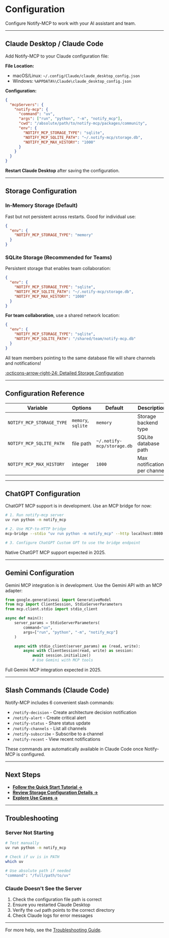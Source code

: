 # Configuration

Configure Notify-MCP to work with your AI assistant and team.

---

## Claude Desktop / Claude Code

Add Notify-MCP to your Claude configuration file:

**File Location:**
- macOS/Linux: `~/.config/Claude/claude_desktop_config.json`
- Windows: `%APPDATA%\Claude\claude_desktop_config.json`

**Configuration:**

```json
{
  "mcpServers": {
    "notify-mcp": {
      "command": "uv",
      "args": ["run", "python", "-m", "notify_mcp"],
      "cwd": "/absolute/path/to/notify-mcp/packages/community",
      "env": {
        "NOTIFY_MCP_STORAGE_TYPE": "sqlite",
        "NOTIFY_MCP_SQLITE_PATH": "~/.notify-mcp/storage.db",
        "NOTIFY_MCP_MAX_HISTORY": "1000"
      }
    }
  }
}
```

**Restart Claude Desktop** after saving the configuration.

---

## Storage Configuration

### In-Memory Storage (Default)

Fast but not persistent across restarts. Good for individual use:

```json
{
  "env": {
    "NOTIFY_MCP_STORAGE_TYPE": "memory"
  }
}
```

### SQLite Storage (Recommended for Teams)

Persistent storage that enables team collaboration:

```json
{
  "env": {
    "NOTIFY_MCP_STORAGE_TYPE": "sqlite",
    "NOTIFY_MCP_SQLITE_PATH": "~/.notify-mcp/storage.db",
    "NOTIFY_MCP_MAX_HISTORY": "1000"
  }
}
```

**For team collaboration**, use a shared network location:

```json
{
  "env": {
    "NOTIFY_MCP_STORAGE_TYPE": "sqlite",
    "NOTIFY_MCP_SQLITE_PATH": "/shared/team/notify-mcp.db"
  }
}
```

All team members pointing to the same database file will share channels and notifications!

[:octicons-arrow-right-24: Detailed Storage Configuration](../guides/storage-configuration.md)

---

## Configuration Reference

| Variable | Options | Default | Description |
|----------|---------|---------|-------------|
| `NOTIFY_MCP_STORAGE_TYPE` | `memory`, `sqlite` | `memory` | Storage backend type |
| `NOTIFY_MCP_SQLITE_PATH` | file path | `~/.notify-mcp/storage.db` | SQLite database path |
| `NOTIFY_MCP_MAX_HISTORY` | integer | `1000` | Max notifications per channel |

---

## ChatGPT Configuration

ChatGPT MCP support is in development. Use an MCP bridge for now:

```bash
# 1. Run notify-mcp server
uv run python -m notify_mcp

# 2. Use MCP-to-HTTP bridge
mcp-bridge --stdio "uv run python -m notify_mcp" --http localhost:8080

# 3. Configure ChatGPT Custom GPT to use the bridge endpoint
```

Native ChatGPT MCP support expected in 2025.

---

## Gemini Configuration

Gemini MCP integration is in development. Use the Gemini API with an MCP adapter:

```python
from google.generativeai import GenerativeModel
from mcp import ClientSession, StdioServerParameters
from mcp.client.stdio import stdio_client

async def main():
    server_params = StdioServerParameters(
        command="uv",
        args=["run", "python", "-m", "notify_mcp"]
    )

    async with stdio_client(server_params) as (read, write):
        async with ClientSession(read, write) as session:
            await session.initialize()
            # Use Gemini with MCP tools
```

Full Gemini MCP integration expected in 2025.

---

## Slash Commands (Claude Code)

Notify-MCP includes 6 convenient slash commands:

- `/notify-decision` - Create architecture decision notification
- `/notify-alert` - Create critical alert
- `/notify-status` - Share status update
- `/notify-channels` - List all channels
- `/notify-subscribe` - Subscribe to a channel
- `/notify-recent` - View recent notifications

These commands are automatically available in Claude Code once Notify-MCP is configured.

---

## Next Steps

- **[Follow the Quick Start Tutorial →](quick-start.md)**
- **[Review Storage Configuration Details →](../guides/storage-configuration.md)**
- **[Explore Use Cases →](../use-cases/index.md)**

---

## Troubleshooting

### Server Not Starting

```bash
# Test manually
uv run python -m notify_mcp

# Check if uv is in PATH
which uv

# Use absolute path if needed
"command": "/full/path/to/uv"
```

### Claude Doesn't See the Server

1. Check the configuration file path is correct
2. Ensure you restarted Claude Desktop
3. Verify the `cwd` path points to the correct directory
4. Check Claude logs for error messages

---

For more help, see the [Troubleshooting Guide](../guides/troubleshooting.md).

